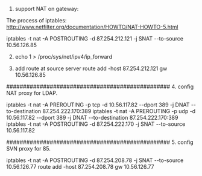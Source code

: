 1. support NAT on gateway:

The process of iptables:
http://www.netfilter.org/documentation/HOWTO/NAT-HOWTO-5.html

iptables -t nat -A POSTROUTING -d 87.254.212.121 -j SNAT --to-source 10.56.126.85

2. echo 1 > /proc/sys/net/ipv4/ip\_forward

3. add route at source server
route add -host 87.254.212.121 gw 10.56.126.85


#################################################
4. config NAT proxy for LDAP.

iptables -t nat -A PREROUTING -p tcp -d 10.56.117.82 --dport 389 -j DNAT --to-destination 87.254.222.170:389
iptables -t nat -A PREROUTING -p udp -d 10.56.117.82 --dport 389 -j DNAT --to-destination 87.254.222.170:389
iptables -t nat -A POSTROUTING -d 87.254.222.170 -j SNAT --to-source 10.56.117.82

#################################################
5. config SVN proxy for 85.

iptables -t nat -A POSTROUTING -d 87.254.208.78 -j SNAT --to-source 10.56.126.77
route add -host 87.254.208.78 gw 10.56.126.77